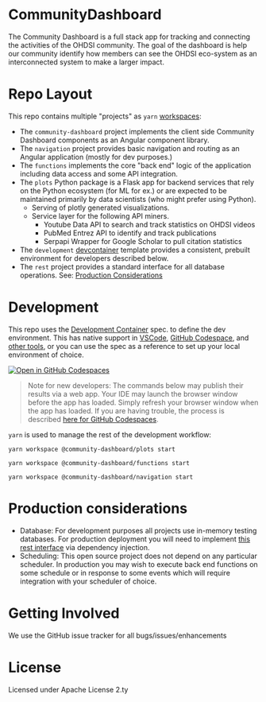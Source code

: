 # CommunityDashboard
The Community Dashboard is a full stack app for tracking and connecting the activities of the OHDSI community. The goal of the dashboard is help our community identify how members can see the OHDSI eco-system as an interconnected system to make a larger impact. 

# Repo Layout
This repo contains multiple "projects" as `yarn` [workspaces](https://yarnpkg.com/features/workspaces):
- The `community-dashboard` project implements the 
  client side Community Dashboard components as an Angular component library.
- The `navigation` project provides basic navigation and routing 
  as an Angular application (mostly for dev purposes.)
- The `functions` implements the core "back end" logic of the application
  including data access and some API integration.
- The `plots` Python package is a Flask app 
  for backend services that rely on the Python ecosystem
  (for ML for ex.) or are expected to be maintained
  primarily by data scientists (who might prefer using Python).
  - Serving of plotly generated visualizations.
  - Service layer for the following API miners.
    - Youtube Data API to search and track statistics on OHDSI videos
    - PubMed Entrez API to identify and track publications 
    - Serpapi Wrapper for Google Scholar to pull citation statistics
- The `development` [devcontainer](https://containers.dev)
  template provides a consistent,
  prebuilt environment for developers described below.
- The `rest` project provides a standard interface for all
  database operations. See: [Production Considerations](#production-considerations)

# Development
This repo uses the [Development Container](https://containers.dev/implementors/spec/)
spec. to define the dev environment. This has native support
in [VSCode](https://code.visualstudio.com/docs/devcontainers/containers),
[GitHub Codespace](https://docs.github.com/en/codespaces),
and [other tools](https://containers.dev/supporting), or you
can use the spec as a reference to set up your local environment of choice.

[![Open in GitHub Codespaces](https://github.com/codespaces/badge.svg)](https://github.com/codespaces/new?hide_repo_select=true&ref=main&repo=584238132&machine=standardLinux32gb&location=EastUs&devcontainer_path=.devcontainer%2Fdevcontainer.json)

> Note for new developers: The commands below may publish their results
> via a web app. Your IDE may launch the browser window before
> the app has loaded. Simply refresh your browser window when the app
> has loaded. If you are having trouble, the process is described
> [here for GitHub Codespaces](https://docs.github.com/en/codespaces/developing-in-codespaces/forwarding-ports-in-your-codespace).


`yarn` is used to manage the rest of the development workflow:
```
yarn workspace @community-dashboard/plots start
```
```
yarn workspace @community-dashboard/functions start
```
```
yarn workspace @community-dashboard/navigation start
```

# Production considerations
- Database: For development purposes all projects use in-memory
  testing databases. For production deployment you will need to
  implement [this rest interface]() via dependency injection.
- Scheduling: This open source project does not depend on any
  particular scheduler. In production you may wish to execute
  back end functions on some schedule or in response to some
  events which will require integration with your scheduler of
  choice.

# Getting Involved

We use the GitHub issue tracker for all bugs/issues/enhancements

# License
Licensed under Apache License 2.ty